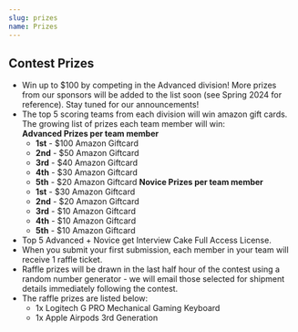 ```yaml
---
slug: prizes
name: Prizes
---
```


## Contest Prizes

* Win up to $100 by competing in the Advanced division! More prizes from our sponsors will be added to the list soon (see Spring 2024 for reference). Stay tuned for our announcements!
* The top 5 scoring teams from each division will win amazon gift cards. The growing list of prizes each team member will win:
  <br>**Advanced Prizes per team member**
  * **1st** - $100 Amazon Giftcard
  * **2nd** - $50 Amazon Giftcard
  * **3rd** - $40 Amazon Giftcard
  * **4th** - $30 Amazon Giftcard
  * **5th** - $20 Amazon Giftcard
  **Novice Prizes per team member**
  * **1st** - $30 Amazon Giftcard
  * **2nd** - $20 Amazon Giftcard
  * **3rd** - $10 Amazon Giftcard
  * **4th** - $10 Amazon Giftcard
  * **5th** - $10 Amazon Giftcard
* Top 5 Advanced + Novice get Interview Cake Full Access License.
* When you submit your first submission, each member in your team will receive 1 raffle ticket.
* Raffle prizes will be drawn in the last half hour of the contest using a random number generator - we will email those selected for shipment details immediately following the contest.
* The raffle prizes are listed below:
  * 1x Logitech G PRO Mechanical Gaming Keyboard
  * 1x Apple Airpods 3rd Generation
